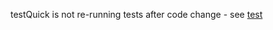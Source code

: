 testQuick is not re-running tests after code change - see [test](src/sbt-test/sample/testQuick/test)